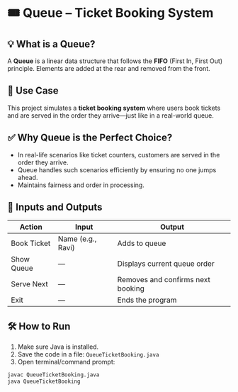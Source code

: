# 🎟️ Queue – Ticket Booking System

## 💡 What is a Queue?
A **Queue** is a linear data structure that follows the **FIFO** (First In, First Out) principle. Elements are added at the rear and removed from the front.

## 🧩 Use Case
This project simulates a **ticket booking system** where users book tickets and are served in the order they arrive—just like in a real-world queue.

## ✅ Why Queue is the Perfect Choice?
- In real-life scenarios like ticket counters, customers are served in the order they arrive.
- Queue handles such scenarios efficiently by ensuring no one jumps ahead.
- Maintains fairness and order in processing.

## 🧪 Inputs and Outputs
| Action           | Input            | Output                            |
|------------------|------------------|-----------------------------------|
| Book Ticket      | Name (e.g., Ravi)| Adds to queue                     |
| Show Queue       | —                | Displays current queue order      |
| Serve Next       | —                | Removes and confirms next booking |
| Exit             | —                | Ends the program                  |

## 🛠️ How to Run
1. Make sure Java is installed.
2. Save the code in a file: `QueueTicketBooking.java`
3. Open terminal/command prompt:
```bash
javac QueueTicketBooking.java
java QueueTicketBooking
